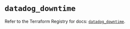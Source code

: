 # `datadog_downtime`

Refer to the Terraform Registry for docs: [`datadog_downtime`](https://registry.terraform.io/providers/datadog/datadog/3.69.0/docs/resources/downtime).

